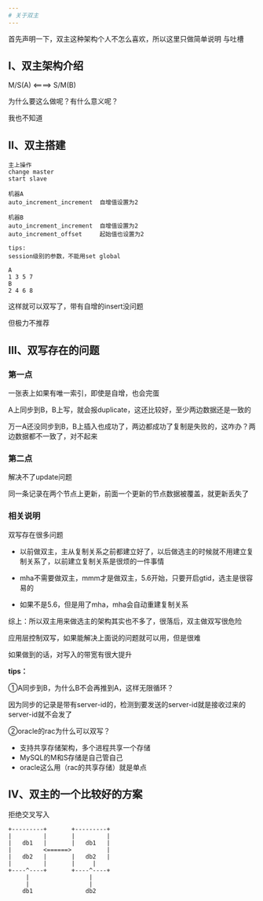 ```yaml
---
# 关于双主
---
```


首先声明一下，双主这种架构个人不怎么喜欢，所以这里只做简单说明 与吐槽

## Ⅰ、双主架构介绍
M/S(A) <====> S/M(B)

为什么要这么做呢？有什么意义呢？

我也不知道

## Ⅱ、双主搭建
```
主上操作
change master
start slave

机器A
auto_increment_increment  自增值设置为2

机器B
auto_increment_increment  自增值设置为2
auto_increment_offset     起始值也设置为2

tips:
session级别的参数，不能用set global

A
1 3 5 7
B
2 4 6 8
```

这样就可以双写了，带有自增的insert没问题

但极力不推荐

## Ⅲ、双写存在的问题
### 第一点
一张表上如果有唯一索引，即使是自增，也会完蛋

A上同步到B，B上写，就会报duplicate，这还比较好，至少两边数据还是一致的

万一A还没同步到B，B上插入也成功了，两边都成功了复制是失败的，这咋办？两边数据都不一致了，对不起来

### 第二点
解决不了update问题

同一条记录在两个节点上更新，前面一个更新的节点数据被覆盖，就更新丢失了

### 相关说明
双写存在很多问题

- 以前做双主，主从复制关系之前都建立好了，以后做选主的时候就不用建立复制关系了，以前建立复制关系是很烦的一件事情

- mha不需要做双主，mmm才是做双主，5.6开始，只要开启gtid，选主是很容易的

- 如果不是5.6，但是用了mha，mha会自动重建复制关系

综上：所以双主用来做选主的架构其实也不多了，很落后，双主做双写很危险

应用层控制双写，如果能解决上面说的问题就可以用，但是很难

如果做到的话，对写入的带宽有很大提升

**tips：**

①A同步到B，为什么B不会再推到A，这样无限循环？

因为同步的记录是带有server-id的，检测到要发送的server-id就是接收过来的server-id就不会发了


②oracle的rac为什么可以双写？

- 支持共享存储架构，多个进程共享一个存储
- MySQL的M和S存储是自己管自己
- oracle这么用（rac的共享存储）就是单点

## Ⅳ、双主的一个比较好的方案

拒绝交叉写入

```
+---------+       +---------+
|         |       |         |
|   db1   |       |   db1   |
|         <======>          |
|   db2   |       |   db2   |
|         |       |	    |
+----^----+       +----^----+
     |                 |
     |                 |
    db1               db2
```
